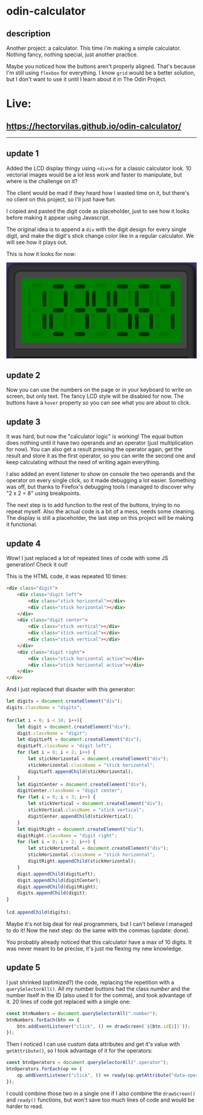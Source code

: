 # odin-calculator

## description

Another project: a calculator. This time i'm making a simple calculator. Nothing fancy, nothing special, just another practice.

Maybe you noticed how the buttons aren't properly aligned. That's because I'm still using `flexbox` for everything. I know `grid` would be a better solution, but I don't want to use it until I learn about it in The Odin Project.

# Live:
## https://hectorvilas.github.io/odin-calculator/

***

## update 1
Added the LCD display thingy using `<div>`s for a classic calculator look. 10 vectorial images would be a lot less work and faster to manipulate, but where is the challenge on it?

The client would be mad if they heard how I wasted time on it, but there's no client on this project, so I'll just have fun.

I copied and pasted the digit code as placeholder, just to see how it looks before making it appear using Javascript.

The original idea is to append a `div` with the digit design for every single digit, and make the digit's stick change color like in a regular calculator. We will see how it plays out.

This is how it looks for now:

![preview](./images/calc01.png)

## update 2
Now you can use the numbers on the page or in your keyboard to write on screen, but only text. The fancy LCD style will be disabled for now.
The buttons have a `hover` property so you can see what you are about to click.

## update 3
It was hard, but now the "calculator logic" is working! The equal button does nothing until it have two operands and an operator (just multiplication for now). You can also get a result pressing the operator again, get the result and store it as the first operator, so you can write the second one and keep calculating without the need of writing again everything.

I also added an event listener to show on console the two operands and the operator on every single click, so it made debugging a lot easier. Something was off, but thanks to Firefox's debugging tools I managed to discover why "2 x 2 = 8" using breakpoints.

The next step is to add function to the rest of the buttons, trying to no repeat myself. Also the actual code is a bit of a mess, needs some cleaning. The display is still a placeholder, the last step on this project will be making it functional.

## update 4
Wow! I just replaced a lot of repeated lines of code with some JS generation! Check it out!

This is the HTML code, it was repeated 10 times:
```html
<div class="digit">
    <div class="digit left">
        <div class="stick horizontal"></div>
        <div class="stick horizontal"></div>
    </div>
    <div class="digit center">
        <div class="stick vertical"></div>
        <div class="stick vertical"></div>
        <div class="stick vertical"></div>
    </div>
    <div class="digit right">
        <div class="stick horizontal active"></div>
        <div class="stick horizontal active"></div>
    </div>
</div>
```

And I just replaced that disaster with this generator:

```javascript
let digits = document.createElement("div");
digits.className = "digits";

for(let i = 0; i < 10; i++){
    let digit = document.createElement("div");
    digit.className = "digit";
    let digitLeft = document.createElement("div");
    digitLeft.className = "digit left";
    for (let i = 0; i < 2; i++) {
        let stickHorizontal = document.createElement("div");
        stickHorizontal.className = "stick horizontal";
        digitLeft.appendChild(stickHorizontal);
    }
    let digitCenter = document.createElement("div");
    digitCenter.className = "digit center";
    for (let i = 0; i < 3; i++) {
        let stickVertical = document.createElement("div");
        stickVertical.className = "stick vertical";
        digitCenter.appendChild(stickVertical);
    }
    let digitRight = document.createElement("div");
    digitRight.className = "digit right";
    for (let i = 0; i < 2; i++) {
        let stickHorizontal = document.createElement("div");
        stickHorizontal.className = "stick horizontal";
        digitRight.appendChild(stickHorizontal);
    }
    digit.appendChild(digitLeft);
    digit.appendChild(digitCenter);
    digit.appendChild(digitRight);
    digits.appendChild(digit);
}

lcd.appendChild(digits);
```
Maybe it's not big deal for real programmers, but I can't believe I managed to do it! Now the next step: do the same with the commas (update: done).

You probably already noticed that this calculator have a max of 10 digits. It was never meant to be precise, it's just me flexing my new knowledge.

## update 5
I just shrinked (optimized?) the code, replacing the repetition with a `querySelectorAll()`. All my number buttons had the class _number_ and the number itself in the ID (also used it for the comma), and took advantage of it. 20 lines of code got replaced with a single one:

```javascript
const btnNumbers = document.querySelectorAll(".number");
btnNumbers.forEach(btn => {
	btn.addEventListener("click", () => drawScreen(`${btn.id[1]}`));
});
```

Then I noticed I can use custom data attributes and get it's value with `getAttribute()`, so I took advantage of it for the operators:

```javascript
const btnOperators = document.querySelectorAll(".operator");
btnOperators.forEach(op => {
	op.addEventListener("click", () => ready(op.getAttribute("data-operator")));
});
```
I could combine those two in a single one if I also combine the `drawScreen()` and `ready()` functions, but won't save too much lines of code and would be harder to read.